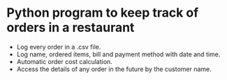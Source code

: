 # Python program to keep track of orders in a restaurant
- Log every order in a .csv file.
- Log name, ordered items, bill and payment method with date and time.
- Automatic order cost calculation.
- Access the details of any order in the future by the customer name.
